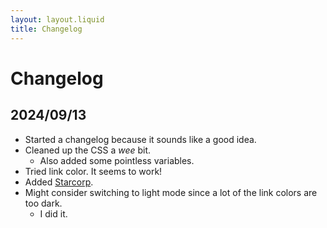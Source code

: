 ```yaml
---
layout: layout.liquid
title: Changelog
---
```


# Changelog

## 2024/09/13

- Started a changelog because it sounds like a good idea.
- Cleaned up the CSS a *wee* bit.
    - Also added some pointless variables.
- Tried link color. It seems to work!
- Added [Starcorp](/world/bauhinia/starcorp/).
- Might consider switching to light mode since a lot of the link colors are too dark.
    - I did it.